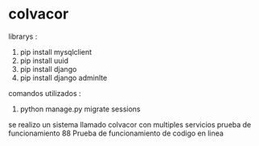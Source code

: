 # colvacor

librarys : 
1) pip install mysqlclient
2) pip install uuid
3) pip install django
4) pip install django adminlte 


comandos utilizados : 

1) python manage.py migrate sessions


se realizo un sistema llamado colvacor con multiples servicios 
prueba de funcionamiento 88
Prueba de funcionamiento de codigo en linea
